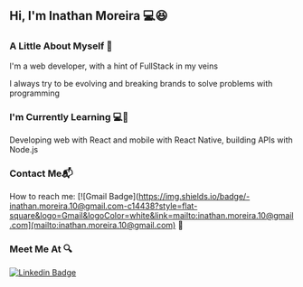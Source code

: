 ## Hi, I'm Inathan Moreira 💻:laughing:

### A Little About Myself :eyes:
I'm a web developer, with a hint of FullStack in my veins

I always try to be evolving and breaking brands to solve problems with programming

### I'm Currently Learning 💻:muscle:
Developing web with React and mobile with React Native, building APIs with Node.js

### Contact Me📬
How to reach me: [![Gmail Badge](https://img.shields.io/badge/-inathan.moreira.10@gmail.com-c14438?style=flat-square&logo=Gmail&logoColor=white&link=mailto:inathan.moreira.10@gmail.com](mailto:inathan.moreira.10@gmail.com) 📧

###  Meet Me At :mag:
[![Linkedin Badge](https://img.shields.io/badge/-InathanMoreira-blue?style=flat-square&logo=Linkedin&logoColor=white&link=https://www.linkedin.com/in/inathan-moreira-21901a1ab/)](https://www.linkedin.com/in/inathan-moreira-21901a1ab/)

<!--
**Inathan7/Inathan7** is a ✨ _special_ ✨ repository because its `README.md` (this file) appears on your GitHub profile.

Here are some ideas to get you started:

- 🔭 I’m currently working on ...
- 🌱 I’m currently learning ...
- 👯 I’m looking to collaborate on ...
- 🤔 I’m looking for help with ...
- 💬 Ask me about ...
- 📫 How to reach me: ...
- 😄 Pronouns: ...
- ⚡ Fun fact: ...
-->
